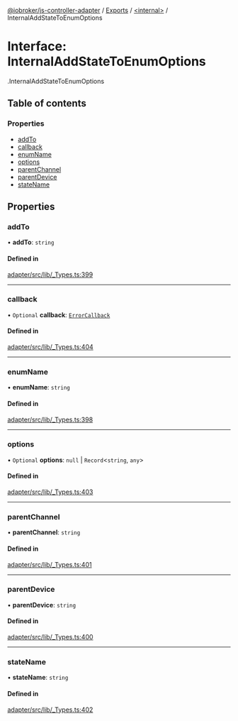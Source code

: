 [@iobroker/js-controller-adapter](../README.md) / [Exports](../modules.md) / [<internal\>](../modules/internal_.md) / InternalAddStateToEnumOptions

# Interface: InternalAddStateToEnumOptions

[<internal>](../modules/internal_.md).InternalAddStateToEnumOptions

## Table of contents

### Properties

- [addTo](internal_.InternalAddStateToEnumOptions.md#addto)
- [callback](internal_.InternalAddStateToEnumOptions.md#callback)
- [enumName](internal_.InternalAddStateToEnumOptions.md#enumname)
- [options](internal_.InternalAddStateToEnumOptions.md#options)
- [parentChannel](internal_.InternalAddStateToEnumOptions.md#parentchannel)
- [parentDevice](internal_.InternalAddStateToEnumOptions.md#parentdevice)
- [stateName](internal_.InternalAddStateToEnumOptions.md#statename)

## Properties

### addTo

• **addTo**: `string`

#### Defined in

[adapter/src/lib/_Types.ts:399](https://github.com/ioBroker/ioBroker.js-controller/blob/d762c690/packages/adapter/src/lib/_Types.ts#L399)

___

### callback

• `Optional` **callback**: [`ErrorCallback`](../modules/internal_.md#errorcallback)

#### Defined in

[adapter/src/lib/_Types.ts:404](https://github.com/ioBroker/ioBroker.js-controller/blob/d762c690/packages/adapter/src/lib/_Types.ts#L404)

___

### enumName

• **enumName**: `string`

#### Defined in

[adapter/src/lib/_Types.ts:398](https://github.com/ioBroker/ioBroker.js-controller/blob/d762c690/packages/adapter/src/lib/_Types.ts#L398)

___

### options

• `Optional` **options**: ``null`` \| `Record`<`string`, `any`\>

#### Defined in

[adapter/src/lib/_Types.ts:403](https://github.com/ioBroker/ioBroker.js-controller/blob/d762c690/packages/adapter/src/lib/_Types.ts#L403)

___

### parentChannel

• **parentChannel**: `string`

#### Defined in

[adapter/src/lib/_Types.ts:401](https://github.com/ioBroker/ioBroker.js-controller/blob/d762c690/packages/adapter/src/lib/_Types.ts#L401)

___

### parentDevice

• **parentDevice**: `string`

#### Defined in

[adapter/src/lib/_Types.ts:400](https://github.com/ioBroker/ioBroker.js-controller/blob/d762c690/packages/adapter/src/lib/_Types.ts#L400)

___

### stateName

• **stateName**: `string`

#### Defined in

[adapter/src/lib/_Types.ts:402](https://github.com/ioBroker/ioBroker.js-controller/blob/d762c690/packages/adapter/src/lib/_Types.ts#L402)
